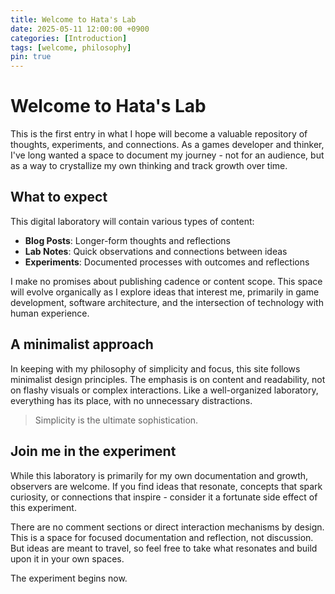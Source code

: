 ```yaml
---
title: Welcome to Hata's Lab
date: 2025-05-11 12:00:00 +0900
categories: [Introduction]
tags: [welcome, philosophy]
pin: true
---
```


# Welcome to Hata's Lab

This is the first entry in what I hope will become a valuable repository of thoughts, experiments, and connections. As a games developer and thinker, I've long wanted a space to document my journey - not for an audience, but as a way to crystallize my own thinking and track growth over time.

## What to expect

This digital laboratory will contain various types of content:

- **Blog Posts**: Longer-form thoughts and reflections
- **Lab Notes**: Quick observations and connections between ideas
- **Experiments**: Documented processes with outcomes and reflections

I make no promises about publishing cadence or content scope. This space will evolve organically as I explore ideas that interest me, primarily in game development, software architecture, and the intersection of technology with human experience.

## A minimalist approach

In keeping with my philosophy of simplicity and focus, this site follows minimalist design principles. The emphasis is on content and readability, not on flashy visuals or complex interactions. Like a well-organized laboratory, everything has its place, with no unnecessary distractions.

> Simplicity is the ultimate sophistication.

## Join me in the experiment

While this laboratory is primarily for my own documentation and growth, observers are welcome. If you find ideas that resonate, concepts that spark curiosity, or connections that inspire - consider it a fortunate side effect of this experiment.

There are no comment sections or direct interaction mechanisms by design. This is a space for focused documentation and reflection, not discussion. But ideas are meant to travel, so feel free to take what resonates and build upon it in your own spaces.

The experiment begins now. 